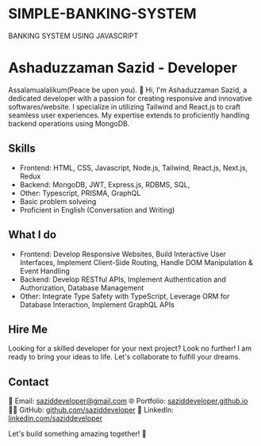 # SIMPLE-BANKING-SYSTEM
BANKING SYSTEM USING JAVASCRIPT

# Ashaduzzaman Sazid - Developer

Assalamualalikum(Peace be upon you). 👋 Hi, I'm Ashaduzzaman Sazid, a dedicated developer with a passion for creating responsive and innovative softwares/website.
I specialize in utilizing Tailwind and React.js to craft seamless user experiences.
My expertise extends to proficiently handling backend operations using MongoDB.

## Skills
- Frontend: HTML, CSS, Javascript, Node.js, Tailwind, React.js, Next.js, Redux
- Backend: MongoDB, JWT, Express.js, RDBMS, SQL, 
- Other: Typescript, PRISMA, GraphQL
- Basic problem solveing
- Proficient in English (Conversation and Writing)

## What I do
- Frontend: Develop Responsive Websites, Build Interactive User Interfaces, Implement Client-Side Routing, Handle DOM Manipulation & Event Handling
- Backend: Develop RESTful APIs, Implement Authentication and Authorization, Database Management
- Other: Integrate Type Safety with TypeScript, Leverage ORM for Database Interaction, Implement GraphQL APIs
  
## Hire Me
Looking for a skilled developer for your next project? Look no further!
I am ready to bring your ideas to life. Let's collaborate to fulfill your dreams.

## Contact
📧 Email: [saziddeveloper@gmail.com](mailto:saziddeveloper@gmail.com)
🌐 Portfolio: [saziddeveloper.github.io](https://saziddeveloper.github.io)
👩‍💻 GitHub: [github.com/saziddeveloper](https://github.com/saziddeveloper)
🤵 LinkedIn: [linkedin.com/saziddeveloper](https://www.linkedin.com/in/saziddeveloper)

Let's build something amazing together! 🚀
